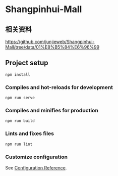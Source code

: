 # Shangpinhui-Mall

## 相关资料

<https://github.com/junjieweb/Shangpinhui-Mall/tree/data/01%E8%B5%84%E6%96%99>

## Project setup
```
npm install
```

### Compiles and hot-reloads for development
```
npm run serve
```

### Compiles and minifies for production
```
npm run build
```

### Lints and fixes files
```
npm run lint
```

### Customize configuration
See [Configuration Reference](https://cli.vuejs.org/config/).
